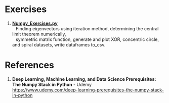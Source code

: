 # Exercises

1.  **[Numpy_Exercises.py](https://github.com/nkuhta/Numpy-Stack/blob/master/Excercises/Numpy_Exercises.py)**  
&ensp;  Finding eigenvectors using iteration method, determining the central limit theorem numerically,  
&ensp;  symmetric matrix function, generate and plot XOR, concentric circle, and spiral datasets, write dataframes to_csv.   

 
#  References
1.  **Deep Learning, Machine Learning, and Data Science Prerequisites: The Numpy Stack in Python** - Udemy   
	https://www.udemy.com/deep-learning-prerequisites-the-numpy-stack-in-python
